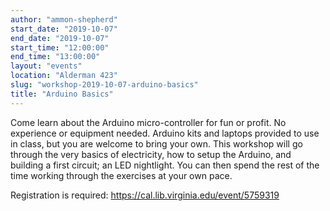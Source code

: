 ```yaml
---
author: "ammon-shepherd"
start_date: "2019-10-07"
end_date: "2019-10-07"
start_time: "12:00:00"
end_time: "13:00:00"
layout: "events"
location: "Alderman 423"
slug: "workshop-2019-10-07-arduino-basics"
title: "Arduino Basics"
---
```


Come learn about the Arduino micro-controller for fun or profit. No experience or equipment needed. Arduino kits and laptops provided to use in class, but you are welcome to bring your own. This workshop will go through the very basics of electricity, how to setup the Arduino, and building a first circuit; an LED nightlight. You can then spend the rest of the time working through the exercises at your own pace. 

Registration is required: https://cal.lib.virginia.edu/event/5759319
